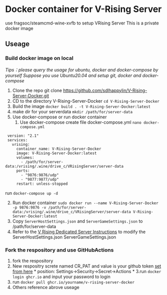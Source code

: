 # Docker container for V-Rising Server
use fragsoc/steamcmd-wine-xvfb to setup VRising Server
This is a private docker image 
## Useage 
### Build docker image on local 
*Tips：please query the usage for ubuntu, docker and docker-compose by yourself* 
*Suppose you use Ubuntu20.04 and setup git, docker and docker-compose* 
1. Clone the repo git clone https://github.com/sdlhappylin/V-Rising-Server-Docker.git 
2. CD to the directory V-Rising-Server-Docker `cd V-Rising-Server-Docker` 
3. Build the image `docker build . -t V-Rising-Server-Docker:latest` 
4. make dir for your serverdata `mkdir /path/for/server-data` 
5. Use docker-compose or run docker container 
   1. Use docker-compose
create file docker-compose.yml `nano docker-compose.yml`
```
 version: "2.1"
 services: 
   vrising: 
     container_name: V-Rising-Server-Docker
     image: V-Rising-Server-Docker:latest
     volumes: 
       - /path/for/server-data:/vrising/.wine/drive_c/VRisingServer/server-data
     ports: 
       - "9876:9876/udp"
       - "9877:9877/udp"
     restart: unless-stopped    
```
run `docker-compose up -d`

   2. Run docker container `sudo docker run --name V-Rising-Server-Docker -p 9876:9876 -v /path/for/server-data:/vrising/.wine/drive_c/VRisingServer/server-data V-Rising-Server-Docker:latest`
6. Copy `ServerHostSettings.json` and `ServerGameSettings.json` to /path/for/server-data 
7. Refer to the [V Rising Dedicated Server Instructions](https://github.com/StunlockStudios/vrising-dedicated-server-instructions)  to modify the ServerHostSettings.json ServerGameSettings.json 
### Fork the respository and use GitHubActions
1. fork the respository
2. New respositry screte named CR_PAT and value is your github token     [set from here](https://github.com/settings/tokens)    * position: Settings->Security->Secret->Actions *
3.run  `docker login ghcr.io` and input your password to login 
4. run `docker pull ghcr.io/yourname/v-rising-server-docker`
5. Others reference abrove useage

